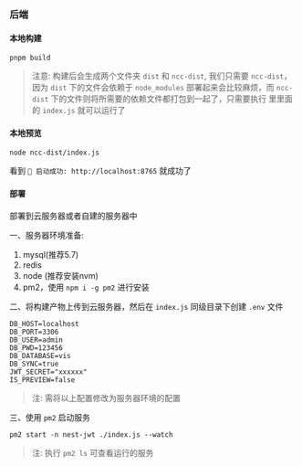 ### 后端

#### 本地构建

```
pnpm build
```

> 注意: 构建后会生成两个文件夹 `dist` 和 `ncc-dist`, 我们只需要 `ncc-dist`，因为 `dist` 下的文件会依赖于 `node_modules` 部署起来会比较麻烦，而 `ncc-dist` 下的文件则将所需要的依赖文件都打包到一起了，只需要执行 里里面的 `index.js` 就可以运行了

#### 本地预览

```
node ncc-dist/index.js
```

看到 `🚀 启动成功: http://localhost:8765` 就成功了

#### 部署

部署到云服务器或者自建的服务器中

一、服务器环境准备:

1.  mysql(推荐5.7)
2.  redis
3.  node (推荐安装nvm)
4.  pm2，使用 `npm i -g pm2` 进行安装

二、将构建产物上传到云服务器，然后在 `index.js` 同级目录下创建 `.env` 文件

```
DB_HOST=localhost
DB_PORT=3306
DB_USER=admin
DB_PWD=123456
DB_DATABASE=vis
DB_SYNC=true
JWT_SECRET="xxxxxx"
IS_PREVIEW=false
```

> 注: 需将以上配置修改为服务器环境的配置

三、使用 `pm2` 启动服务

```
pm2 start -n nest-jwt ./index.js --watch
```

> 注: 执行 `pm2 ls` 可查看运行的服务
